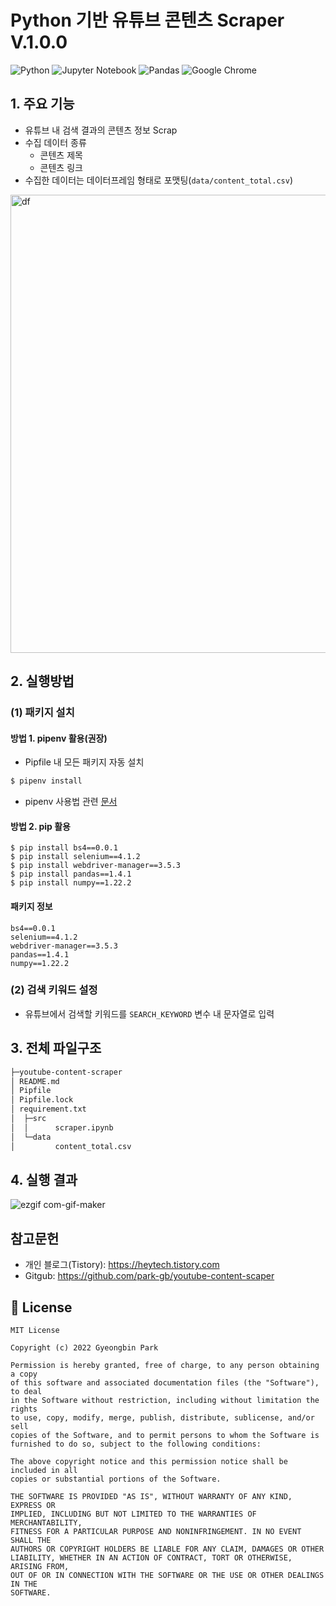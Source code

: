 # Python 기반 유튜브 콘텐츠 Scraper V.1.0.0
![Python](https://img.shields.io/badge/python-3670A0?style=for-the-badge&logo=python&logoColor=ffdd54)
![Jupyter Notebook](https://img.shields.io/badge/jupyter-%23FA0F00.svg?style=for-the-badge&logo=jupyter&logoColor=white)
![Pandas](https://img.shields.io/badge/pandas-%23150458.svg?style=for-the-badge&logo=pandas&logoColor=white)
![Google Chrome](https://img.shields.io/badge/Google%20Chrome-4285F4?style=for-the-badge&logo=GoogleChrome&logoColor=white)

## 1. 주요 기능
- 유튜브 내 검색 결과의 콘텐츠 정보 Scrap
- 수집 데이터 종류
  - 콘텐츠 제목
  - 콘텐츠 링크
- 수집한 데이터는 데이터프레임 형태로 포맷팅(`data/content_total.csv`)
<img width="733" alt="df" src="https://user-images.githubusercontent.com/80144296/157045209-3e990144-5df5-4ded-9827-d7072b67eed4.png">

## 2. 실행방법 
### (1) 패키지 설치
#### 방법 1. pipenv 활용(권장)
- Pipfile 내 모든 패키지 자동 설치
```python
$ pipenv install
```
- pipenv 사용법 관련 [문서](https://heytech.tistory.com/320)

#### 방법 2. pip 활용
```
$ pip install bs4==0.0.1
$ pip install selenium==4.1.2
$ pip install webdriver-manager==3.5.3
$ pip install pandas==1.4.1
$ pip install numpy==1.22.2
```
#### 패키지 정보
```
bs4==0.0.1
selenium==4.1.2
webdriver-manager==3.5.3
pandas==1.4.1
numpy==1.22.2
```

### (2) 검색 키워드 설정
- 유튜브에서 검색할 키워드를 ```SEARCH_KEYWORD``` 변수 내 문자열로 입력

## 3. 전체 파일구조
``` bash
├─youtube-content-scraper
│ README.md
│ Pipfile
│ Pipfile.lock
│ requirement.txt
│  ├─src
│  │      scraper.ipynb
│  └─data
│         content_total.csv
```

## 4. 실행 결과
![ezgif com-gif-maker](https://user-images.githubusercontent.com/80144296/157046107-73fd3e1d-23d0-4450-85a7-16ee5265940d.gif)

## 참고문헌
- 개인 블로그(Tistory): https://heytech.tistory.com
- Gitgub: https://github.com/park-gb/youtube-content-scaper

## 📝 License
```
MIT License

Copyright (c) 2022 Gyeongbin Park

Permission is hereby granted, free of charge, to any person obtaining a copy
of this software and associated documentation files (the "Software"), to deal
in the Software without restriction, including without limitation the rights
to use, copy, modify, merge, publish, distribute, sublicense, and/or sell
copies of the Software, and to permit persons to whom the Software is
furnished to do so, subject to the following conditions:

The above copyright notice and this permission notice shall be included in all
copies or substantial portions of the Software.

THE SOFTWARE IS PROVIDED "AS IS", WITHOUT WARRANTY OF ANY KIND, EXPRESS OR
IMPLIED, INCLUDING BUT NOT LIMITED TO THE WARRANTIES OF MERCHANTABILITY,
FITNESS FOR A PARTICULAR PURPOSE AND NONINFRINGEMENT. IN NO EVENT SHALL THE
AUTHORS OR COPYRIGHT HOLDERS BE LIABLE FOR ANY CLAIM, DAMAGES OR OTHER
LIABILITY, WHETHER IN AN ACTION OF CONTRACT, TORT OR OTHERWISE, ARISING FROM,
OUT OF OR IN CONNECTION WITH THE SOFTWARE OR THE USE OR OTHER DEALINGS IN THE
SOFTWARE.
```
